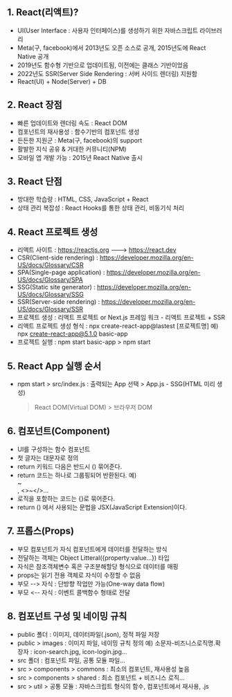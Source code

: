 ## 1. React(리액트)?
- UI(User Interface : 사용자 인터페이스)를 생성하기 위한 자바스크립트 라이브러리
- Meta(구, facebook)에서 2013년도 오픈 소스로 공개, 2015년도에 React Native 공개
- 2019년도 함수형 기반으로 업데이트됨, 이전에는 클래스 기반이었음
- 2022년도 SSR(Server Side Rendering : 서버 사이드 렌더링) 지원함
- React(UI) + Node(Server) + DB

## 2. React 장점
- 빠른 업데이트와 렌더링 속도 : React DOM
- 컴포넌트의 재사용성 : 함수기반의 컴포넌트 생성
- 든든한 지원군 : Meta(구, facebook)의 support
- 활발한 지식 공유 & 거대한 커뮤니티(NPM)
- 모바일 앱 개발 가능 : 2015년 React Native 출시

## 3. React 단점
- 방대한 학습량 : HTML, CSS, JavaScript + React
- 상태 관리 복잡성 : React Hooks를 통한 상태 관리, 비동기식 처리

## 4. React 프로젝트 생성
- 리액트 사이트 : https://reactjs.org ---> https://react.dev
- CSR(Client-side rendering) : https://developer.mozilla.org/en-US/docs/Glossary/CSR
- SPA(Single-page application) : https://developer.mozilla.org/en-US/docs/Glossary/SPA
- SSG(Static site generator) : https://developer.mozilla.org/en-US/docs/Glossary/SSG
- SSR(Server-side rendering) : https://developer.mozilla.org/en-US/docs/Glossary/SSR
- 프로젝트 생성 : 리액트 프로젝트 or Next.js 프레임 워크 - 리액트 프로젝트 + SSR
- 리액트 프로젝트 생성
    형식 : npx create-react-app@lastest [프로젝트명]
    예) npx create-react-app@5.1.0 basic-app
- 프로젝트 실행 : npm start
    basic-app > npm start

## 5. React App 실행 순서
- npm start > src/index.js : 출력되는 App 선택 > App.js - SSG(HTML 미리 생성)
    > React DOM(Virtual DOM) > 브라우저 DOM

## 6. 컴포넌트(Component)
- UI를 구성하는 함수 컴포넌트
- 첫 글자는 대문자로 정의
- return 키워드 다음은 반드시 () 묶어준다.
- return 코드는 하나로 그룹핑되어 반환된다.
    예) <div>~</div>, <>~</>...
- 로직을 포함하는 코드는 {}로 묶어준다.
- return () 에서 사용되는 문법을 JSX(JavaScript Extension)이다.

## 7. 프롭스(Props)
- 부모 컴포넌트가 자식 컴포넌트에게 데이터를 전달하는 방식
- 전달하는 객체는 Object Litteral({property:value...}) 타입
- 자식은 참조객체변수 혹은 구조분해할당 형식으로 데이터를 매핑
- props는 읽기 전용 객체로 자식이 수정할 수 없음
- 부모 --> 자식 : 단방향 작업만 가능(One-way data flow)
- 부모 <-- 자식 : 이벤트 콜백함수 형태로 전달

## 8. 컴포넌트 구성 및 네이밍 규칙
- public 폴더 : 이미지, 데이터파일(.json), 정적 파일 저장
- public > images : 이미지 파일, 네이밍 규칙 정의
  예) 소문자-비즈니스로직명.확장자 : icon-search.jpg, icon-login.jpg...
- src 폴더 : 컴포넌트 파일, 공통 모듈 파일...
- src > components > commons : 최소의 컴포넌트, 재사용성 높음
- src > components > shared : 최소 컴포넌트 + 비즈니스 로직...
- src > util > 공통 모듈 : 자바스크립트 형식의 함수, 컴포넌트에서 재사용, .js
